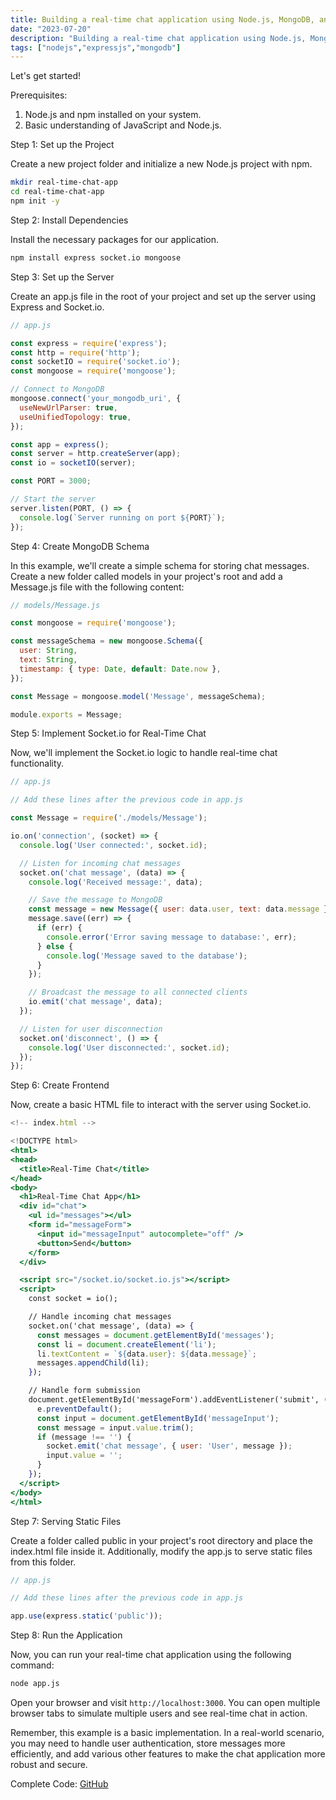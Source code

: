 ```yaml
---
title: Building a real-time chat application using Node.js, MongoDB, and Express
date: "2023-07-20"
description: "Building a real-time chat application using Node.js, MongoDB, and Express."
tags: ["nodejs","expressjs","mongodb"]
---
```


Let's get started!

Prerequisites:

1. Node.js and npm installed on your system.
2. Basic understanding of JavaScript and Node.js.

Step 1: Set up the Project

Create a new project folder and initialize a new Node.js project with npm.

```bash
mkdir real-time-chat-app
cd real-time-chat-app
npm init -y
```

Step 2: Install Dependencies

Install the necessary packages for our application.

```bash
npm install express socket.io mongoose
```

Step 3: Set up the Server

Create an app.js file in the root of your project and set up the server using Express and Socket.io.

```jsx
// app.js

const express = require('express');
const http = require('http');
const socketIO = require('socket.io');
const mongoose = require('mongoose');

// Connect to MongoDB
mongoose.connect('your_mongodb_uri', {
  useNewUrlParser: true,
  useUnifiedTopology: true,
});

const app = express();
const server = http.createServer(app);
const io = socketIO(server);

const PORT = 3000;

// Start the server
server.listen(PORT, () => {
  console.log(`Server running on port ${PORT}`);
});
```

Step 4: Create MongoDB Schema

In this example, we'll create a simple schema for storing chat messages. Create a new folder called models in your project's root and add a Message.js file with the following content:

```jsx
// models/Message.js

const mongoose = require('mongoose');

const messageSchema = new mongoose.Schema({
  user: String,
  text: String,
  timestamp: { type: Date, default: Date.now },
});

const Message = mongoose.model('Message', messageSchema);

module.exports = Message;
```

Step 5: Implement Socket.io for Real-Time Chat

Now, we'll implement the Socket.io logic to handle real-time chat functionality.

```jsx
// app.js

// Add these lines after the previous code in app.js

const Message = require('./models/Message');

io.on('connection', (socket) => {
  console.log('User connected:', socket.id);

  // Listen for incoming chat messages
  socket.on('chat message', (data) => {
    console.log('Received message:', data);

    // Save the message to MongoDB
    const message = new Message({ user: data.user, text: data.message });
    message.save((err) => {
      if (err) {
        console.error('Error saving message to database:', err);
      } else {
        console.log('Message saved to the database');
      }
    });

    // Broadcast the message to all connected clients
    io.emit('chat message', data);
  });

  // Listen for user disconnection
  socket.on('disconnect', () => {
    console.log('User disconnected:', socket.id);
  });
});
```

Step 6: Create Frontend

Now, create a basic HTML file to interact with the server using Socket.io.

```jsx
<!-- index.html -->

<!DOCTYPE html>
<html>
<head>
  <title>Real-Time Chat</title>
</head>
<body>
  <h1>Real-Time Chat App</h1>
  <div id="chat">
    <ul id="messages"></ul>
    <form id="messageForm">
      <input id="messageInput" autocomplete="off" />
      <button>Send</button>
    </form>
  </div>

  <script src="/socket.io/socket.io.js"></script>
  <script>
    const socket = io();

    // Handle incoming chat messages
    socket.on('chat message', (data) => {
      const messages = document.getElementById('messages');
      const li = document.createElement('li');
      li.textContent = `${data.user}: ${data.message}`;
      messages.appendChild(li);
    });

    // Handle form submission
    document.getElementById('messageForm').addEventListener('submit', (e) => {
      e.preventDefault();
      const input = document.getElementById('messageInput');
      const message = input.value.trim();
      if (message !== '') {
        socket.emit('chat message', { user: 'User', message });
        input.value = '';
      }
    });
  </script>
</body>
</html>
```

Step 7: Serving Static Files

Create a folder called public in your project's root directory and place the index.html file inside it. Additionally, modify the app.js to serve static files from this folder.

```jsx
// app.js

// Add these lines after the previous code in app.js

app.use(express.static('public'));
```

Step 8: Run the Application

Now, you can run your real-time chat application using the following command:

```bash
node app.js
```

Open your browser and visit `http://localhost:3000`. You can open multiple browser tabs to simulate multiple users and see real-time chat in action.

Remember, this example is a basic implementation. In a real-world scenario, you may need to handle user authentication, store messages more efficiently, and add various other features to make the chat application more robust and secure.

Complete Code: [GitHub](https://github.com/manthanank/Real-Time-Chat-Application)
